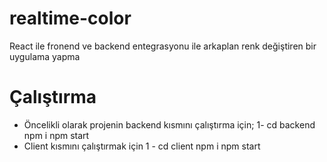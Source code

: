 # realtime-color
React ile fronend ve backend entegrasyonu ile arkaplan renk değiştiren bir uygulama yapma

# Çalıştırma
* Öncelikli olarak projenin backend kısmını çalıştırma için;
1- cd backend
    npm i
    npm start
 * Client kısmını çalıştırmak için
 1 - cd client
    npm i
    npm start
